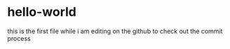 # hello-world
this is the first file while i am editing on the github to check out the commit process
